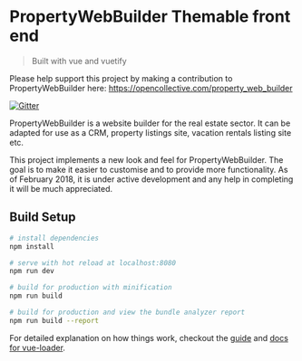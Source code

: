 # PropertyWebBuilder Themable front end

> Built with vue and vuetify

Please help support this project by making a contribution to PropertyWebBuilder here: https://opencollective.com/property_web_builder

[![Gitter](https://badges.gitter.im/dev-1pr/1pr.svg)](https://gitter.im/property_web_builder/Lobby?utm_source=badge&utm_medium=badge&utm_campaign=pr-badge&utm_content=body_badge)

PropertyWebBuilder is a website builder for the real estate sector.  It can be adapted for use as a CRM, property listings site, vacation rentals listing site etc.

This project implements a new look and feel for PropertyWebBuilder.  The goal is to make it easier to customise and to provide more functionality.  As of February 2018, it is under active development and any help in completing it will be much appreciated.


## Build Setup

``` bash
# install dependencies
npm install

# serve with hot reload at localhost:8080
npm run dev

# build for production with minification
npm run build

# build for production and view the bundle analyzer report
npm run build --report
```

For detailed explanation on how things work, checkout the [guide](http://vuejs-templates.github.io/webpack/) and [docs for vue-loader](http://vuejs.github.io/vue-loader).
